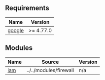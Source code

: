 <!-- BEGIN_TF_DOCS -->
## Requirements

| Name | Version |
|------|---------|
| <a name="requirement_google"></a> [google](#requirement\_google) | >= 4.77.0 |

## Modules

| Name | Source | Version |
|------|--------|---------|
| <a name="module_iam"></a> [iam](#module\_iam) | ../../modules/firewall | n/a |
<!-- END_TF_DOCS -->

